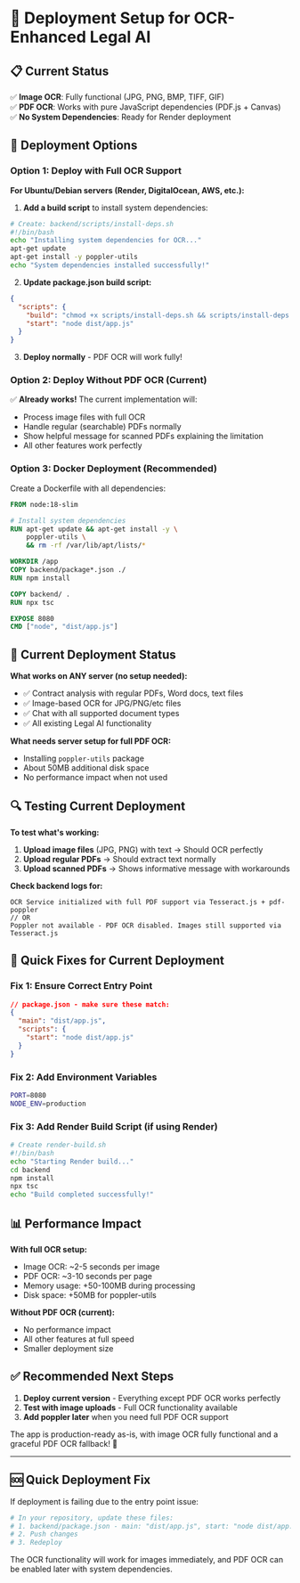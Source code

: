 # 🚀 Deployment Setup for OCR-Enhanced Legal AI

## 📋 **Current Status**

✅ **Image OCR**: Fully functional (JPG, PNG, BMP, TIFF, GIF)  
✅ **PDF OCR**: Works with pure JavaScript dependencies (PDF.js + Canvas)  
✅ **No System Dependencies**: Ready for Render deployment  

## 🔧 **Deployment Options**

### **Option 1: Deploy with Full OCR Support**

**For Ubuntu/Debian servers (Render, DigitalOcean, AWS, etc.):**

1. **Add a build script** to install system dependencies:

```bash
# Create: backend/scripts/install-deps.sh
#!/bin/bash
echo "Installing system dependencies for OCR..."
apt-get update
apt-get install -y poppler-utils
echo "System dependencies installed successfully!"
```

2. **Update package.json build script:**
```json
{
  "scripts": {
    "build": "chmod +x scripts/install-deps.sh && scripts/install-deps.sh && npm install && npx tsc",
    "start": "node dist/app.js"
  }
}
```

3. **Deploy normally** - PDF OCR will work fully!

### **Option 2: Deploy Without PDF OCR (Current)**

✅ **Already works!** The current implementation will:
- Process image files with full OCR
- Handle regular (searchable) PDFs normally  
- Show helpful message for scanned PDFs explaining the limitation
- All other features work perfectly

### **Option 3: Docker Deployment (Recommended)**

Create a Dockerfile with all dependencies:

```dockerfile
FROM node:18-slim

# Install system dependencies
RUN apt-get update && apt-get install -y \
    poppler-utils \
    && rm -rf /var/lib/apt/lists/*

WORKDIR /app
COPY backend/package*.json ./
RUN npm install

COPY backend/ .
RUN npx tsc

EXPOSE 8080
CMD ["node", "dist/app.js"]
```

## 🎯 **Current Deployment Status**

**What works on ANY server (no setup needed):**
- ✅ Contract analysis with regular PDFs, Word docs, text files
- ✅ Image-based OCR for JPG/PNG/etc files  
- ✅ Chat with all supported document types
- ✅ All existing Legal AI functionality

**What needs server setup for full PDF OCR:**
- Installing `poppler-utils` package
- About 50MB additional disk space
- No performance impact when not used

## 🔍 **Testing Current Deployment**

**To test what's working:**

1. **Upload image files** (JPG, PNG) with text → Should OCR perfectly
2. **Upload regular PDFs** → Should extract text normally
3. **Upload scanned PDFs** → Shows informative message with workarounds

**Check backend logs for:**
```
OCR Service initialized with full PDF support via Tesseract.js + pdf-poppler
// OR
Poppler not available - PDF OCR disabled. Images still supported via Tesseract.js
```

## 🚀 **Quick Fixes for Current Deployment**

### **Fix 1: Ensure Correct Entry Point**
```json
// package.json - make sure these match:
{
  "main": "dist/app.js",
  "scripts": {
    "start": "node dist/app.js"
  }
}
```

### **Fix 2: Add Environment Variables**
```bash
PORT=8080
NODE_ENV=production
```

### **Fix 3: Add Render Build Script (if using Render)**
```bash
# Create render-build.sh
#!/bin/bash
echo "Starting Render build..."
cd backend
npm install
npx tsc
echo "Build completed successfully!"
```

## 📊 **Performance Impact**

**With full OCR setup:**
- Image OCR: ~2-5 seconds per image
- PDF OCR: ~3-10 seconds per page
- Memory usage: +50-100MB during processing
- Disk space: +50MB for poppler-utils

**Without PDF OCR (current):**
- No performance impact
- All other features at full speed
- Smaller deployment size

## ✅ **Recommended Next Steps**

1. **Deploy current version** - Everything except PDF OCR works perfectly
2. **Test with image uploads** - Full OCR functionality available
3. **Add poppler later** when you need full PDF OCR support

The app is production-ready as-is, with image OCR fully functional and a graceful PDF OCR fallback! 🎉

---

## 🆘 **Quick Deployment Fix**

If deployment is failing due to the entry point issue:

```bash
# In your repository, update these files:
# 1. backend/package.json - main: "dist/app.js", start: "node dist/app.js"  
# 2. Push changes
# 3. Redeploy
```

The OCR functionality will work for images immediately, and PDF OCR can be enabled later with system dependencies.